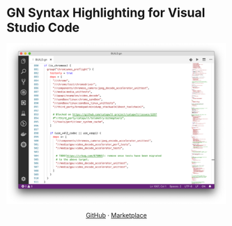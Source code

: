 # GN Syntax Highlighting for Visual Studio Code

<center align="center" style="text-align: center">

![](screenshot.png)

</center>

<center align="center" style="text-align: center">

[GitHub](https://github.com/npclaudiu/vscode-gn)
&middot;
[Marketplace](https://marketplace.visualstudio.com/items?itemName=npclaudiu.vscode-gn)

</center>
